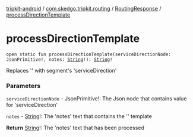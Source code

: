 [tripkit-android](../../index.md) / [com.skedgo.tripkit.routing](../index.md) / [RoutingResponse](index.md) / [processDirectionTemplate](./process-direction-template.md)

# processDirectionTemplate

`open static fun processDirectionTemplate(serviceDirectionNode: JsonPrimitive!, notes: `[`String`](https://kotlinlang.org/api/latest/jvm/stdlib/kotlin/-string/index.html)`!): `[`String`](https://kotlinlang.org/api/latest/jvm/stdlib/kotlin/-string/index.html)`!`

Replaces '' with segment's 'serviceDirection'

### Parameters

`serviceDirectionNode` - JsonPrimitive!: The Json node that contains value for 'serviceDirection'

`notes` - [String](https://kotlinlang.org/api/latest/jvm/stdlib/kotlin/-string/index.html)!: The 'notes' text that contains the '' template

**Return**
[String](https://kotlinlang.org/api/latest/jvm/stdlib/kotlin/-string/index.html)!: The 'notes' text that has been processed

